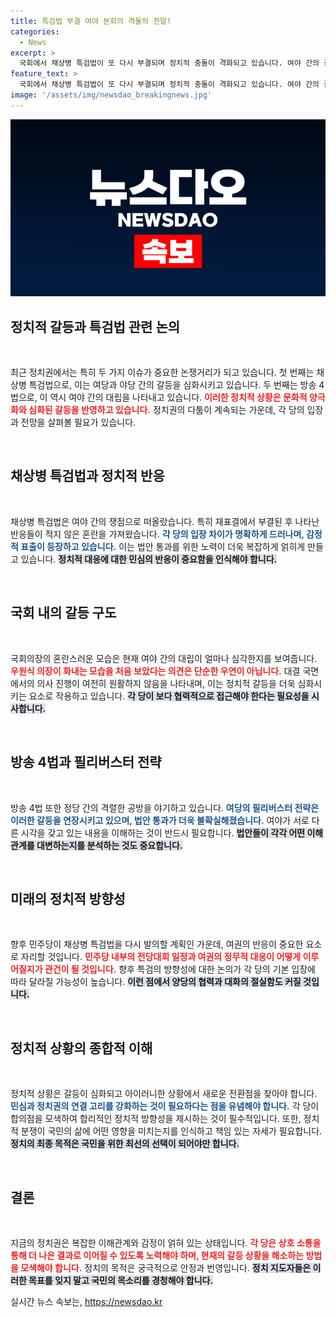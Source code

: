 ```yaml
---
title: 특검법 부결 여야 본회의 격돌의 전말!
categories:
  - News
excerpt: >
  국회에서 채상병 특검법이 또 다시 부결되며 정치적 충돌이 격화되고 있습니다. 여야 간의 갈등 속에서 진실 규명에 대한 민심은 급증하고 있는 상황, 정치판의 혼란은 계속될 것인가?
feature_text: >
  국회에서 채상병 특검법이 또 다시 부결되며 정치적 충돌이 격화되고 있습니다. 여야 간의 갈등 속에서 진실 규명에 대한 민심은 급증하고 있는 상황, 정치판의 혼란은 계속될 것인가?
image: '/assets/img/newsdao_breakingnews.jpg'
---
```


<p><img src="/assets/img/newsdao_breakingnews.jpg" alt="koreaapp 속보" /></p>

<h2 data-ke-size="size26">정치적 갈등과 특검법 관련 논의</h2>

<p data-ke-size="size16">&nbsp;</p>

<p data-ke-size="size16">최근 정치권에서는 특히 두 가지 이슈가 중요한 논쟁거리가 되고 있습니다. 첫 번째는 채상병 특검법으로, 이는 여당과 야당 간의 갈등을 심화시키고 있습니다. 두 번째는 방송 4법으로, 이 역시 여야 간의 대립을 나타내고 있습니다. <b><span style="color: #ee2323;">이러한 정치적 상황은 문화적 양극화와 심화된 갈등을 반영하고 있습니다.</span></b> 정치권의 다툼이 계속되는 가운데, 각 당의 입장과 전망을 살펴볼 필요가 있습니다.</p>

<p data-ke-size="size16">&nbsp;</p>

<h2 data-ke-size="size26">채상병 특검법과 정치적 반응</h2>

<p data-ke-size="size16">&nbsp;</p>

<p data-ke-size="size16">채상병 특검법은 여야 간의 쟁점으로 떠올랐습니다. 특히 재표결에서 부결된 후 나타난 반응들이 적지 않은 혼란을 가져왔습니다. <b><span style="color: #1a5490;">각 당의 입장 차이가 명확하게 드러나며, 감정적 표출이 등장하고 있습니다.</span></b> 이는 법안 통과를 위한 노력이 더욱 복잡하게 얽히게 만들고 있습니다. <b><span style="background-color: #21538527;">정치적 대응에 대한 민심의 반응이 중요함을 인식해야 합니다.</span></b></p>

<p data-ke-size="size16">&nbsp;</p>

<h2 data-ke-size="size26">국회 내의 갈등 구도</h2>

<p data-ke-size="size16">&nbsp;</p>

<p data-ke-size="size16">국회의장의 혼란스러운 모습은 현재 여야 간의 대립이 얼마나 심각한지를 보여줍니다. <b><span style="color: #ee2323;">우원식 의장이 화내는 모습을 처음 보았다는 의견은 단순한 우연이 아닙니다.</span></b> 대결 국면에서의 의사 진행이 여전히 원활하지 않음을 나타내며, 이는 정치적 갈등을 더욱 심화시키는 요소로 작용하고 있습니다. <b><span style="background-color: #21538527;">각 당이 보다 협력적으로 접근해야 한다는 필요성을 시사합니다.</span></b></p>

<p data-ke-size="size16">&nbsp;</p>

<h2 data-ke-size="size26">방송 4법과 필리버스터 전략</h2>

<p data-ke-size="size16">&nbsp;</p>

<p data-ke-size="size16">방송 4법 또한 정당 간의 격렬한 공방을 야기하고 있습니다. <b><span style="color: #1a5490;">여당의 필리버스터 전략은 이러한 갈등을 연장시키고 있으며, 법안 통과가 더욱 불확실해졌습니다.</span></b> 여야가 서로 다른 시각을 갖고 있는 내용을 이해하는 것이 반드시 필요합니다. <b><span style="background-color: #21538527;">법안들이 각각 어떤 이해관계를 대변하는지를 분석하는 것도 중요합니다.</span></b></p>

<p data-ke-size="size16">&nbsp;</p>

<h2 data-ke-size="size26">미래의 정치적 방향성</h2>

<p data-ke-size="size16">&nbsp;</p>

<p data-ke-size="size16">향후 민주당이 채상병 특검법을 다시 발의할 계획인 가운데, 여권의 반응이 중요한 요소로 자리할 것입니다. <b><span style="color: #ee2323;">민주당 내부의 전당대회 일정과 여권의 정무적 대응이 어떻게 이루어질지가 관건이 될 것입니다.</span></b> 향후 특검의 방향성에 대한 논의가 각 당의 기본 입장에 따라 달라질 가능성이 높습니다. <b><span style="background-color: #21538527;">이런 점에서 양당의 협력과 대화의 절실함도 커질 것입니다.</span></b></p>

<p data-ke-size="size16">&nbsp;</p>

<h2 data-ke-size="size26">정치적 상황의 종합적 이해</h2>

<p data-ke-size="size16">&nbsp;</p>

<p data-ke-size="size16">정치적 상황은 갈등이 심화되고 아이러니한 상황에서 새로운 전환점을 찾아야 합니다. <b><span style="color: #1a5490;">민심과 정치권의 연결 고리를 강화하는 것이 필요하다는 점을 유념해야 합니다.</span></b> 각 당이 합의점을 모색하여 합리적인 정치적 방향성을 제시하는 것이 필수적입니다. 또한, 정치적 분쟁이 국민의 삶에 어떤 영향을 미치는지를 인식하고 책임 있는 자세가 필요합니다. <b><span style="background-color: #21538527;">정치의 최종 목적은 국민을 위한 최선의 선택이 되어야만 합니다.</span></b></p>

<p data-ke-size="size16">&nbsp;</p>

<h2 data-ke-size="size26">결론</h2>

<p data-ke-size="size16">&nbsp;</p>

<p data-ke-size="size16">지금의 정치권은 복잡한 이해관계와 감정이 얽혀 있는 상태입니다. <b><span style="color: #ee2323;">각 당은 상호 소통을 통해 더 나은 결과로 이어질 수 있도록 노력해야 하며, 현재의 갈등 상황을 해소하는 방법을 모색해야 합니다.</span></b> 정치의 목적은 궁극적으로 안정과 번영입니다. <b><span style="background-color: #21538527;">정치 지도자들은 이러한 목표를 잊지 말고 국민의 목소리를 경청해야 합니다.</span></b></p>
실시간 뉴스 속보는, <a href="https://newsdao.kr" rel="dofollow">https://newsdao.kr</a>


